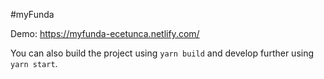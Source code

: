 #myFunda

Demo: https://myfunda-ecetunca.netlify.com/

You can also build the project using `yarn build` and develop further using `yarn start`.
